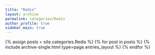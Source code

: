 ```yaml
---
title: "Redis"
layout: archive
permalink: categories/Redis
author_profile: true
sidebar_main: true
---
```


{% assign posts = site.categories.Redis %}
{% for post in posts %} {% include archive-single.html type=page.entries_layout %} {% endfor %}